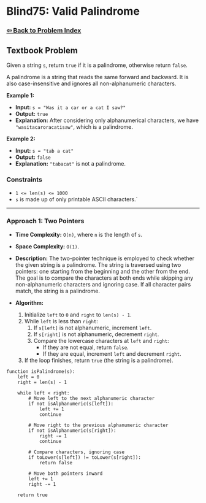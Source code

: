 # Blind75: Valid Palindrome

### [⇦ Back to Problem Index](../../index.md)

## Textbook Problem

Given a string `s`, return `true` if it is a palindrome, otherwise return `false`.

A palindrome is a string that reads the same forward and backward. It is also case-insensitive and ignores all non-alphanumeric characters.

**Example 1:**

-   **Input:** `s = "Was it a car or a cat I saw?"`
-   **Output:** `true`
-   **Explanation:** After considering only alphanumerical characters, we have `"wasitacaroracatisaw"`, which is a palindrome.

**Example 2:**

-   **Input:** `s = "tab a cat"`
-   **Output:** `false`
-   **Explanation:** `"tabacat"` is not a palindrome.

### Constraints

-   `1 <= len(s) <= 1000`
-   `s` is made up of only printable ASCII characters.`

---

### Approach 1: Two Pointers

-   **Time Complexity:** `O(n)`, where `n` is the length of `s`.
-   **Space Complexity:** `O(1)`.
-   **Description:** The two-pointer technique is employed to check whether the given string is a palindrome. The string is traversed using two pointers: one starting from the beginning and the other from the end. The goal is to compare the characters at both ends while skipping any non-alphanumeric characters and ignoring case. If all character pairs match, the string is a palindrome.

-   **Algorithm:**

    1. Initialize `left` to `0` and `right` to `len(s) - 1`.
    2. While `left` is less than `right`:
        1. If `s[left]` is not alphanumeric, increment `left`.
        2. If `s[right]` is not alphanumeric, decrement `right`.
        3. Compare the lowercase characters at `left` and `right`:
            - If they are not equal, return `false`.
            - If they are equal, increment `left` and decrement `right`.
    3. If the loop finishes, return `true` (the string is a palindrome).

```pseudo
function isPalindrome(s):
    left = 0
    right = len(s) - 1

    while left < right:
        # Move left to the next alphanumeric character
        if not isAlphanumeric(s[left]):
            left += 1
            continue

        # Move right to the previous alphanumeric character
        if not isAlphanumeric(s[right]):
            right -= 1
            continue

        # Compare characters, ignoring case
        if toLower(s[left]) != toLower(s[right]):
            return false

        # Move both pointers inward
        left += 1
        right -= 1

    return true
```

